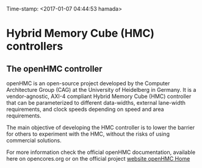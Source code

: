 Time-stamp: <2017-01-07 04:44:53 hamada>

# Hybrid Memory Cube (HMC) controllers


## The openHMC controller

openHMC is an open-source project developed by the Computer Architecture Group (CAG) at the University of Heidelberg in Germany. It is a vendor-agnostic, AXI-4 compliant Hybrid Memory Cube (HMC) controller that can be parameterized to different data-widths, external lane-width requirements, and clock speeds depending on speed and area requirements.

The main objective of developing the HMC controller is to lower the barrier for others to experiment with the HMC, without the risks of using commercial solutions.

For more information check the official openHMC documentation, available here on opencores.org or on the official project [website openHMC Home](http://ra.ziti.uni-heidelberg.de/cag/research/recent-research-projects/openhmc)


